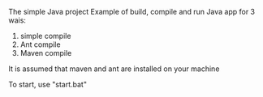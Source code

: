 The simple Java project
Example of build, compile and run Java app for 3 wais:

1. simple compile
2. Ant compile
3. Maven compile

It is assumed that maven and ant are installed on your machine

To start, use "start.bat"
